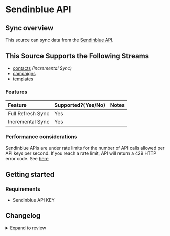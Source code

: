 # Sendinblue API

## Sync overview

This source can sync data from the [Sendinblue API](https://developers.sendinblue.com/).

## This Source Supports the Following Streams

- [contacts](https://developers.brevo.com/reference/getcontacts-1) _(Incremental Sync)_
- [campaigns](https://developers.brevo.com/reference/getemailcampaigns-1)
- [templates](https://developers.brevo.com/reference/getsmtptemplates)

### Features

| Feature           | Supported?\(Yes/No\) | Notes |
| :---------------- | :------------------- | :---- |
| Full Refresh Sync | Yes                  |       |
| Incremental Sync  | Yes                  |       |

### Performance considerations

Sendinblue APIs are under rate limits for the number of API calls allowed per API keys per second. If you reach a rate limit, API will return a 429 HTTP error code. See [here](https://developers.sendinblue.com/docs/how-it-works#rate-limiting)

## Getting started

### Requirements

- Sendinblue API KEY

## Changelog

<details>
  <summary>Expand to review</summary>

| Version | Date       | Pull Request                                              | Subject                                                       |
| :------ | :--------- | :-------------------------------------------------------- | :------------------------------------------------------------ |
| 0.2.3 | 2025-02-23 | [48224](https://github.com/airbytehq/airbyte/pull/48224) | Update dependencies |
| 0.2.2 | 2024-10-29 | [47638](https://github.com/airbytehq/airbyte/pull/47638) | Update dependencies |
| 0.2.1 | 2024-10-21 | [47192](https://github.com/airbytehq/airbyte/pull/47192) | Update dependencies |
| 0.2.0 | 2024-08-26 | [44774](https://github.com/airbytehq/airbyte/pull/44774) | Refactor connector to manifest-only format |
| 0.1.13 | 2024-08-24 | [44670](https://github.com/airbytehq/airbyte/pull/44670) | Update dependencies |
| 0.1.12 | 2024-08-17 | [43825](https://github.com/airbytehq/airbyte/pull/43825) | Update dependencies |
| 0.1.11 | 2024-08-10 | [43654](https://github.com/airbytehq/airbyte/pull/43654) | Update dependencies |
| 0.1.10 | 2024-08-03 | [43253](https://github.com/airbytehq/airbyte/pull/43253) | Update dependencies |
| 0.1.9 | 2024-07-27 | [42740](https://github.com/airbytehq/airbyte/pull/42740) | Update dependencies |
| 0.1.8 | 2024-07-20 | [42145](https://github.com/airbytehq/airbyte/pull/42145) | Update dependencies |
| 0.1.7 | 2024-07-13 | [41807](https://github.com/airbytehq/airbyte/pull/41807) | Update dependencies |
| 0.1.6 | 2024-07-10 | [41513](https://github.com/airbytehq/airbyte/pull/41513) | Update dependencies |
| 0.1.5 | 2024-07-09 | [41305](https://github.com/airbytehq/airbyte/pull/41305) | Update dependencies |
| 0.1.4 | 2024-07-06 | [40853](https://github.com/airbytehq/airbyte/pull/40853) | Update dependencies |
| 0.1.3 | 2024-06-29 | [40625](https://github.com/airbytehq/airbyte/pull/40625) | Update dependencies |
| 0.1.2 | 2024-06-27 | [38346](https://github.com/airbytehq/airbyte/pull/38346) | Make comptability with builder |
| 0.1.1 | 2022-08-31 | [30022](https://github.com/airbytehq/airbyte/pull/30022) | ✨ Source SendInBlue: Add incremental sync to contacts stream |
| 0.1.0 | 2022-11-01 | [18771](https://github.com/airbytehq/airbyte/pull/18771) | 🎉 New Source: Sendinblue API [low-code CDK] |

</details>
